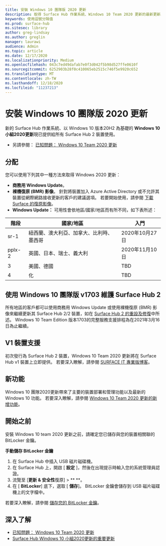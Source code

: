 ```yaml
---
title: 安裝 Windows 10 團隊版 2020 更新
description: 取得 Surface Hub 作業系統、Windows 10 Team 2020 更新的最新更新。
keywords: 使用逗號分隔值
ms.prod: surface-hub
ms.sitesec: library
author: greg-lindsay
ms.author: greglin
manager: laurawi
audience: Admin
ms.topic: article
ms.date: 12/17/2020
ms.localizationpriority: Medium
ms.openlocfilehash: 043c7ed49dafab7e0f3d042f5b98d527ffe0610f
ms.sourcegitcommit: 6252903b28f0c410065eb2515c746f5e9920c652
ms.translationtype: MT
ms.contentlocale: zh-TW
ms.lasthandoff: 12/18/2020
ms.locfileid: "11237213"
---
```

# 安裝 Windows 10 團隊版 2020 更新 

新的 Surface Hub 作業系統、以 Windows 10 版本20H2 為基礎的 **Windows 10 小組2020更新**現已提供給所有 Surface Hub 2 裝置使用。  

- 另請參閱： [已知問題： Windows 10 Team 2020 更新](surface-hub-2020-update.md)

## 分配

您可以使用下列其中一種方法來取得 Windows 2020 更新：

- **商務用 Windows Update**。
- **裸機復原 (BMR) 影像**。 針對將裝置加入 Azure Active Directory 或不允許其裝置從網際網路接收更新的客戶的建議選項。 若要開始使用，請參閱 [下載 Surface 的復原影像](https://support.microsoft.com/surfacerecoveryimage)。
- **Windows Update：** 可用性會依地區/國家/地區而有所不同，如下表所述：

| 階段 | 國家/地區                         | 入門          |
| ----- | -------------------------------------- | ----------------- |
| sr-1     | 紐西蘭、澳大利亞、加拿大、比利時、墨西哥 | 2020年10月27日  |
| pplx-2     | 英國、日本、瑞士、義大利          | 2020年11月10日 |
| 3     | 美國、德國                            | TBD |
| 4     | 化                                 | TBD  |

## 使用 Windows 10 團隊版 v1703 維護 Surface Hub 2 

所有地區的客戶都可以使用商務用 Windows Update 或使用裸機復原 (BMR) 影像來繼續更新其 Surface Hub 2/2 裝置，如在 [Surface Hub 2 的重設及修復](surface-hub-2s-recover-reset.md)中所述。 Windows 10 Team Edition 版本1703的完整服務支援排程為在2021年3月16日為止繼續。


## V1 裝置支援 

初次發行為 Surface Hub 2 裝置，Windows 10 Team 2020 更新將在 Surface Hub v1 裝置上立即提供。 若要深入瞭解，請參閱 [SURFACE IT 專業版博客](https://techcommunity.microsoft.com/t5/surface-it-pro-blog/surface-hub-windows-10-team-2020-update-available-october-27/ba-p/1810739)。
 
## 新功能

Windows 10 團隊2020更新帶來了主要的裝置部署和管理功能以及最新的 Windows 10 功能。 若要深入瞭解，請參閱 [Windows 10 Team 2020 更新的新增功能](surface-hub-2020-update-whats-new.md)。
 
## 開始之前

安裝 Windows 10 team 2020 更新之前，請確定您已儲存與您的裝置相關聯的 BitLocker 金鑰。 

**手動儲存 BitLocker 金鑰**

1. 在 Surface Hub 中插入 USB 磁片磁碟機。
2. 在 Surface Hub 上，開啟 [ **設定** ]，然後在出現提示時輸入您的系統管理員認證。
3. 流覽至 [**更新 & 安全性**復原]  >  ** **。
4. 在 [ **BitLocker**] 底下，選取 [ **儲存**]。 BitLocker 金鑰會儲存到 USB 磁片磁碟機上的文字檔中。

若要深入瞭解，請參閱 [儲存您的 BitLocker 金鑰](save-bitlocker-key-surface-hub.md)。

## 深入了解

- [已知問題： Windows 10 Team 2020 更新](surface-hub-2020-update.md)
- [Surface Hub Windows 10 小組2020更新的重要更新](https://techcommunity.microsoft.com/t5/surface-it-pro-blog/important-updates-on-the-surface-hub-windows-10-team-2020-update/ba-p/1960897)
